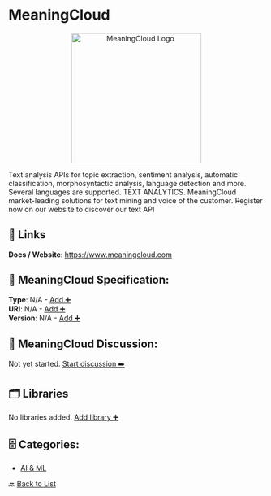 # MeaningCloud
<p align="center">
    <img width="256" src="https://raw.githubusercontent.com/apis-list/apis-list/main/apis/meaningcloud/logo_256x256.png" alt="MeaningCloud Logo"/>
</p>
Text analysis APIs for topic extraction, sentiment analysis, automatic classification, morphosyntactic analysis, language detection and more. Several languages are supported. TEXT ANALYTICS. MeaningCloud market-leading solutions for text mining and voice of the customer. Register now on our website to discover our text API

##  🔗 Links
**Docs / Website**: https://www.meaningcloud.com

## 🧬 MeaningCloud Specification:
**Type**: N/A - [Add ➕](https://github.com/apis-list/apis-list/edit/main/apis.yaml#L12221)  
**URI**: N/A - [Add ➕](https://github.com/apis-list/apis-list/edit/main/apis.yaml#L12221)  
**Version**: N/A - [Add ➕](https://github.com/apis-list/apis-list/edit/main/apis.yaml#L12221)

## 💬 MeaningCloud Discussion:
Not yet started. [Start discussion ➡️](https://github.com/apis-list/apis-list/discussions/new)

## 🗂️ Libraries

No libraries added. [Add library ➕](https://github.com/apis-list/apis-list/edit/main/apis.yaml#L12221)    


## 🗄️ Categories:
- [AI & ML](https://github.com/apis-list/apis-list#ai--ml-)

🔙  [Back to List](https://github.com/apis-list/apis-list)
